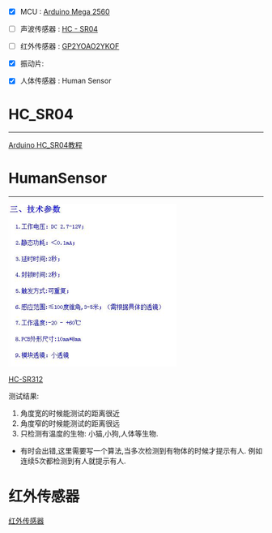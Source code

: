 - [x] MCU : [Arduino Mega 2560](assets/截图_20230626154923.png)
- [ ] 声波传感器 : [HC - SR04](assets/截图_20230626155036.png)
- [ ] 红外传感器 : [GP2YOAO2YKOF](assets/dce3e41fc3c9b3fbfbb9cf8f017b6ec.jpg)
- [x] 振动片:  
- [x] 人体传感器 : Human Sensor


# HC_SR04
___
[Arduino HC_SR04教程](https://projecthub.arduino.cc/Isaac100/getting-started-with-the-hc-sr04-ultrasonic-sensor-7cabe1)




# HumanSensor
___

![](assets/截图_20230627122308.png)



[HC-SR312](https://zhuanlan.zhihu.com/p/144836311)

测试结果:
1. 角度宽的时候能测试的距离很近
2. 角度窄的时候能测试的距离很远
3. 只检测有温度的生物: 小猫,小狗,人体等生物.

- 有时会出错,这里需要写一个算法,当多次检测到有物体的时候才提示有人.
例如连续5次都检测到有人就提示有人.

# 红外传感器
[红外传感器](https://www.aranacorp.com/en/using-a-distance-sensor-gp2y0a21-arduino/)
